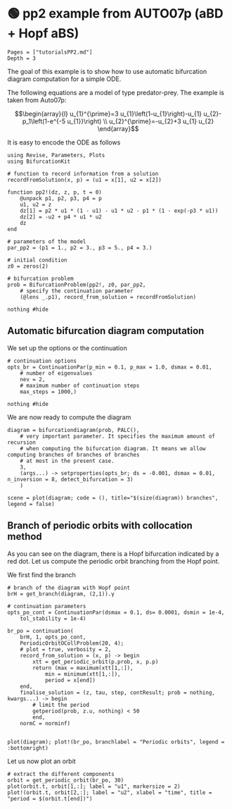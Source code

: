 # 🟢 pp2 example from AUTO07p (aBD + Hopf aBS)

```@contents
Pages = ["tutorialsPP2.md"]
Depth = 3
```

The goal of this example is to show how to use automatic bifurcation diagram computation for a simple ODE.

The following equations are a model of type predator-prey. The example is taken from Auto07p:

$$\begin{array}{l}
u_{1}^{\prime}=3 u_{1}\left(1-u_{1}\right)-u_{1} u_{2}-p_1\left(1-e^{-5 u_{1}}\right) \\
u_{2}^{\prime}=-u_{2}+3 u_{1} u_{2}
\end{array}$$

It is easy to encode the ODE as follows

```@example TUTPP2
using Revise, Parameters, Plots
using BifurcationKit

# function to record information from a solution
recordFromSolution(x, p) = (u1 = x[1], u2 = x[2])

function pp2!(dz, z, p, t = 0)
	@unpack p1, p2, p3, p4 = p
	u1, u2 = z
	dz[1] = p2 * u1 * (1 - u1) - u1 * u2 - p1 * (1 - exp(-p3 * u1))
	dz[2] =	-u2 + p4 * u1 * u2
	dz
end

# parameters of the model
par_pp2 = (p1 = 1., p2 = 3., p3 = 5., p4 = 3.)

# initial condition
z0 = zeros(2)

# bifurcation problem
prob = BifurcationProblem(pp2!, z0, par_pp2,
	# specify the continuation parameter
	(@lens _.p1), record_from_solution = recordFromSolution)

nothing #hide
```

## Automatic bifurcation diagram computation

We set up the options or the continuation

```@example TUTPP2
# continuation options
opts_br = ContinuationPar(p_min = 0.1, p_max = 1.0, dsmax = 0.01,
	# number of eigenvalues
	nev = 2,
	# maximum number of continuation steps
	max_steps = 1000,)

nothing #hide
```

We are now ready to compute the diagram

```@example TUTPP2
diagram = bifurcationdiagram(prob, PALC(),
	# very important parameter. It specifies the maximum amount of recursion
	# when computing the bifurcation diagram. It means we allow computing branches of branches of branches
	# at most in the present case.
	3,
	(args...) -> setproperties(opts_br; ds = -0.001, dsmax = 0.01, n_inversion = 8, detect_bifurcation = 3)
	)

scene = plot(diagram; code = (), title="$(size(diagram)) branches", legend = false)
```


## Branch of periodic orbits with collocation method

As you can see on the diagram, there is a Hopf bifurcation indicated by a red dot.  Let us compute the periodic orbit branching from the Hopf point.

We first find the branch

```@example TUTPP2
# branch of the diagram with Hopf point
brH = get_branch(diagram, (2,1)).γ

# continuation parameters
opts_po_cont = ContinuationPar(dsmax = 0.1, ds= 0.0001, dsmin = 1e-4,
	tol_stability = 1e-4)

br_po = continuation(
	brH, 1, opts_po_cont,
	PeriodicOrbitOCollProblem(20, 4);
	# plot = true, verbosity = 2,
	record_from_solution = (x, p) -> begin
		xtt = get_periodic_orbit(p.prob, x, p.p)
		return (max = maximum(xtt[1,:]),
			min = minimum(xtt[1,:]),
			period = x[end])
	end,
	finalise_solution = (z, tau, step, contResult; prob = nothing, kwargs...) -> begin
		# limit the period
		getperiod(prob, z.u, nothing) < 50
		end,
	normC = norminf)


plot(diagram); plot!(br_po, branchlabel = "Periodic orbits", legend = :bottomright)
```

Let us now plot an orbit

```@example TUTPP2
# extract the different components
orbit = get_periodic_orbit(br_po, 30)
plot(orbit.t, orbit[1,:]; label = "u1", markersize = 2)
plot!(orbit.t, orbit[2,:]; label = "u2", xlabel = "time", title = "period = $(orbit.t[end])")
```
